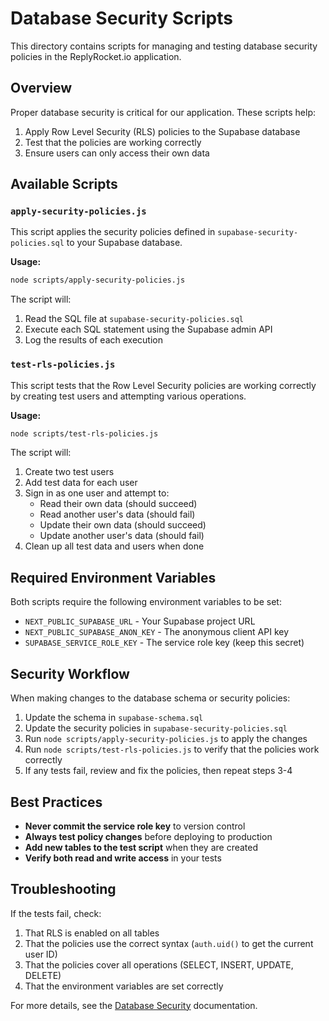 # Database Security Scripts

This directory contains scripts for managing and testing database security policies in the ReplyRocket.io application.

## Overview

Proper database security is critical for our application. These scripts help:

1. Apply Row Level Security (RLS) policies to the Supabase database
2. Test that the policies are working correctly
3. Ensure users can only access their own data

## Available Scripts

### `apply-security-policies.js`

This script applies the security policies defined in `supabase-security-policies.sql` to your Supabase database.

**Usage:**
```bash
node scripts/apply-security-policies.js
```

The script will:
1. Read the SQL file at `supabase-security-policies.sql`
2. Execute each SQL statement using the Supabase admin API
3. Log the results of each execution

### `test-rls-policies.js`

This script tests that the Row Level Security policies are working correctly by creating test users and attempting various operations.

**Usage:**
```bash
node scripts/test-rls-policies.js
```

The script will:
1. Create two test users
2. Add test data for each user
3. Sign in as one user and attempt to:
   - Read their own data (should succeed)
   - Read another user's data (should fail)
   - Update their own data (should succeed)
   - Update another user's data (should fail)
4. Clean up all test data and users when done

## Required Environment Variables

Both scripts require the following environment variables to be set:

- `NEXT_PUBLIC_SUPABASE_URL` - Your Supabase project URL
- `NEXT_PUBLIC_SUPABASE_ANON_KEY` - The anonymous client API key
- `SUPABASE_SERVICE_ROLE_KEY` - The service role key (keep this secret)

## Security Workflow

When making changes to the database schema or security policies:

1. Update the schema in `supabase-schema.sql`
2. Update the security policies in `supabase-security-policies.sql`
3. Run `node scripts/apply-security-policies.js` to apply the changes
4. Run `node scripts/test-rls-policies.js` to verify that the policies work correctly
5. If any tests fail, review and fix the policies, then repeat steps 3-4

## Best Practices

- **Never commit the service role key** to version control
- **Always test policy changes** before deploying to production
- **Add new tables to the test script** when they are created
- **Verify both read and write access** in your tests

## Troubleshooting

If the tests fail, check:

1. That RLS is enabled on all tables
2. That the policies use the correct syntax (`auth.uid()` to get the current user ID)
3. That the policies cover all operations (SELECT, INSERT, UPDATE, DELETE)
4. That the environment variables are set correctly

For more details, see the [Database Security](../docs/DATABASE_SECURITY.md) documentation. 